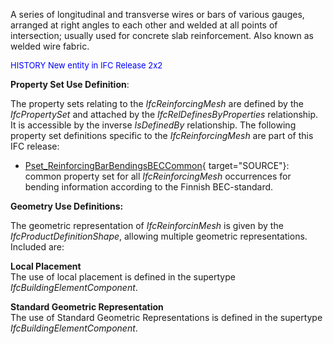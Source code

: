 ﻿A series of longitudinal and transverse wires or bars of various gauges, arranged at right angles to each other and welded at all points of intersection; usually used for concrete slab reinforcement. Also known as welded wire fabric.

> <font color="#0000ff" size="-1">
HISTORY New entity in IFC
Release 2x2 </font>

****Property Set Use Definition****:

The property sets relating to the _IfcReinforcingMesh_ are defined by the _IfcPropertySet_ and attached by the _IfcRelDefinesByProperties_ relationship. It is accessible by the inverse _IsDefinedBy_ relationship. The following property set definitions specific to the _IfcReinforcingMesh_ are part of this IFC release:

* [Pset_ReinforcingBarBendingsBECCommon](../../psd/IfcStructuralElementsDomain/Pset_ReinforcingBarBendingsBECCommon.xml){ target="SOURCE"}: common property set for all _IfcReinforcingMesh_ occurrences for bending information according to the Finnish BEC-standard. 

**Geometry Use Definitions:**

The geometric representation of _IfcReinforcinMesh_ is given by the _IfcProductDefinitionShape_, allowing multiple geometric representations. Included are:

**Local Placement**  
The use of local placement is defined in the supertype _IfcBuildingElementComponent_.

**Standard Geometric Representation**  
The use of Standard Geometric Representations is defined in the supertype _IfcBuildingElementComponent_.